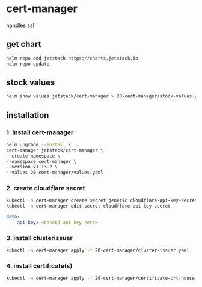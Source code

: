 # cert-manager

handles ssl

## get chart

```bash
helm repo add jetstack https://charts.jetstack.io
helm repo update
```

## stock values

```bash
helm show values jetstack/cert-manager > 20-cert-manager/stock-values.yaml
```

## installation

### 1. install cert-manager

```bash
helm upgrade --install \
cert-manager jetstack/cert-manager \
--create-namespace \
--namespace cert-manager \
--version v1.13.2 \
--values 20-cert-manager/values.yaml
```

### 2. create cloudflare secret

```bash
kubectl -n cert-manager create secret generic cloudflare-api-key-secret
kubectl -n cert-manager edit secret cloudflare-api-key-secret
```

```yaml
data:
    api-key: <base64 api key here>
```

### 3. install clusterissuer

```bash
kubectl -n cert-manager apply -f 20-cert-manager/cluster-issuer.yaml
```

### 4. install certificate(s)

```bash
kubectl -n cert-manager apply -f 20-cert-manager/certificate-crt-house.yaml
```

